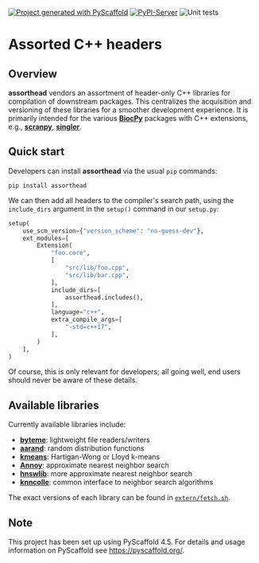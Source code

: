 <!-- These are examples of badges you might want to add to your README:
     please update the URLs accordingly

[![ReadTheDocs](https://readthedocs.org/projects/assorthead/badge/?version=latest)](https://assorthead.readthedocs.io/en/stable/)
[![Coveralls](https://img.shields.io/coveralls/github/<USER>/assorthead/main.svg)](https://coveralls.io/r/<USER>/assorthead)
[![Conda-Forge](https://img.shields.io/conda/vn/conda-forge/assorthead.svg)](https://anaconda.org/conda-forge/assorthead)
[![Twitter](https://img.shields.io/twitter/url/http/shields.io.svg?style=social&label=Twitter)](https://twitter.com/assorthead)
-->

[![Project generated with PyScaffold](https://img.shields.io/badge/-PyScaffold-005CA0?logo=pyscaffold)](https://pyscaffold.org/)
[![PyPI-Server](https://img.shields.io/pypi/v/assorthead.svg)](https://pypi.org/project/assorthead/)
![Unit tests](https://github.com/BiocPy/assorthead/actions/workflows/pypi-test.yml/badge.svg)

# Assorted C++ headers

## Overview

**assorthead** vendors an assortment of header-only C++ libraries for compilation of downstream packages.
This centralizes the acquisition and versioning of these libraries for a smoother development experience.
It is primarily intended for the various [**BiocPy**](https://github.com/BiocPy) packages with C++ extensions,
e.g., [**scranpy**](https://github.com/BiocPy/scranpy), [**singler**](https://github.com/BiocPy/singler).

## Quick start

Developers can install **assorthead** via the usual `pip` commands:

```shell
pip install assorthead
```

We can then add all headers to the compiler's search path, 
using the `include_dirs` argument in the `setup()` command in our `setup.py`:

```python
setup(
    use_scm_version={"version_scheme": "no-guess-dev"},
    ext_modules=[
        Extension(
            "foo.core",
            [
                "src/lib/foo.cpp",
                "src/lib/bar.cpp",
            ],
            include_dirs=[
                assorthead.includes(),
            ],
            language="c++",
            extra_compile_args=[
                "-std=c++17",
            ],
        )
    ],
)
```

Of course, this is only relevant for developers; all going well, end users should never be aware of these details.

## Available libraries

Currently available libraries include:

- [**byteme**](https://github.com/LTLA/byteme): lightweight file readers/writers
- [**aarand**](https://github.com/LTLA/aarand): random distribution functions
- [**kmeans**](https://github.com/LTLA/CppKmeans): Hartigan-Wong or Lloyd k-means 
- [**Annoy**](https://github.com/spotify/Annoy): approximate nearest neighbor search
- [**hnswlib**](https://github.com/nmslib/hnswlib): more approximate nearest neighbor search
- [**knncolle**](https://github.com/LTLA/knncolle): common interface to neighbor search algorithms

The exact versions of each library can be found in [`extern/fetch.sh`](extern/fetch.sh).

<!-- pyscaffold-notes -->

## Note

This project has been set up using PyScaffold 4.5. For details and usage
information on PyScaffold see https://pyscaffold.org/.
